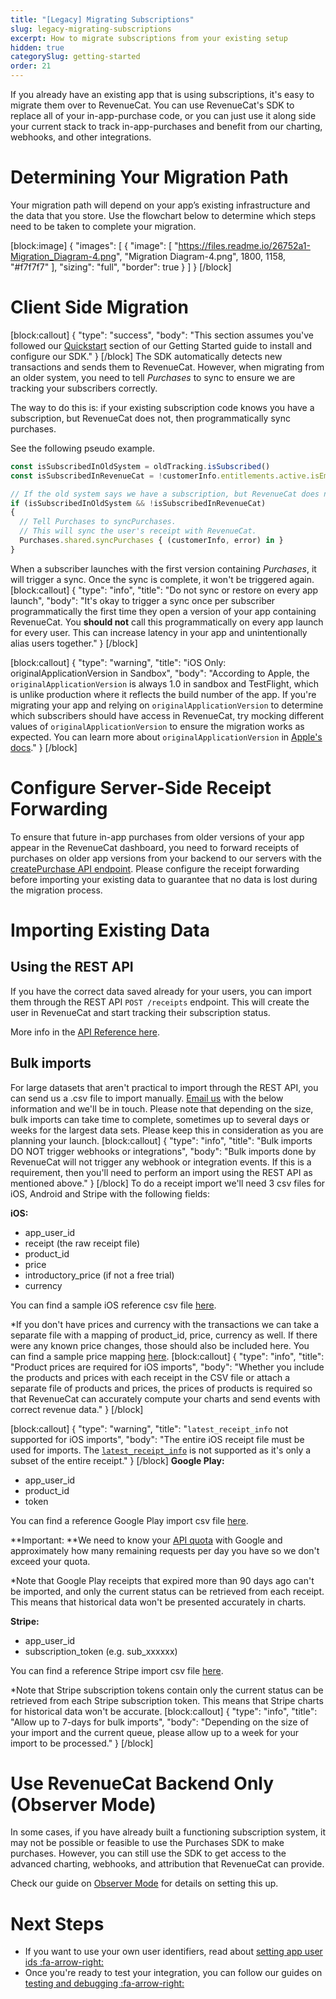 ```yaml
---
title: "[Legacy] Migrating Subscriptions"
slug: legacy-migrating-subscriptions
excerpt: How to migrate subscriptions from your existing setup
hidden: true
categorySlug: getting-started
order: 21
---
```

If you already have an existing app that is using subscriptions, it's easy to migrate them over to RevenueCat. You can use RevenueCat's SDK to replace all of your in-app-purchase code, or you can just use it along side your current stack to track in-app-purchases and benefit from our charting, webhooks, and other integrations.

# Determining Your Migration Path

Your migration path will depend on your app’s existing infrastructure and the data that you store. Use the flowchart below to determine which steps need to be taken to complete your migration.

[block:image]
{
  "images": [
    {
      "image": [
        "https://files.readme.io/26752a1-Migration_Diagram-4.png",
        "Migration Diagram-4.png",
        1800,
        1158,
        "#f7f7f7"
      ],
      "sizing": "full",
      "border": true
    }
  ]
}
[/block]
# Client Side Migration
[block:callout]
{
  "type": "success",
  "body": "This section assumes you've followed our [Quickstart](doc:getting-started-1) section of our Getting Started guide to install and configure our SDK."
}
[/block]
The SDK automatically detects new transactions and sends them to RevenueCat. However, when migrating from an older system, you need to tell *Purchases* to sync to ensure we are tracking your subscribers correctly.

The way to do this is: if your existing subscription code knows you have a subscription, but RevenueCat does not, then programmatically sync purchases. 

See the following pseudo example.
```javascript Example
const isSubscribedInOldSystem = oldTracking.isSubscribed()
const isSubscribedInRevenueCat = !customerInfo.entitlements.active.isEmpty

// If the old system says we have a subscription, but RevenueCat does not
if (isSubscribedInOldSystem && !isSubscribedInRevenueCat) 
{
  // Tell Purchases to syncPurchases. 
  // This will sync the user's receipt with RevenueCat.
  Purchases.shared.syncPurchases { (customerInfo, error) in }
}
```
When a subscriber launches with the first version containing *Purchases*, it will trigger a sync. Once the sync is complete, it won't be triggered again.
[block:callout]
{
  "type": "info",
  "title": "Do not sync or restore on every app launch",
  "body": "It's okay to trigger a sync once per subscriber programmatically the first time they open a version of your app containing RevenueCat. You **should not** call this programmatically on every app launch for every user. This can increase latency in your app and unintentionally alias users together."
}
[/block]

[block:callout]
{
  "type": "warning",
  "title": "iOS Only: originalApplicationVersion in Sandbox",
  "body": "According to Apple, the `originalApplicationVersion` is always 1.0 in sandbox and TestFlight, which is unlike production where it reflects the build number of the app. If you're migrating your app and relying on `originalApplicationVersion` to determine which subscribers should have access in RevenueCat, try mocking different values of `originalApplicationVersion` to ensure the migration works as expected. You can learn more about `originalApplicationVersion` in [Apple's docs](https://developer.apple.com/library/archive/releasenotes/General/ValidateAppStoreReceipt/Chapters/ReceiptFields.html)."
}
[/block]
# Configure Server-Side Receipt Forwarding

To ensure that future in-app purchases from older versions of your app appear in the RevenueCat dashboard, you need to forward receipts of purchases on older app versions from your backend to our servers with the [createPurchase API endpoint](https://docs.revenuecat.com/reference#receipts). Please configure the receipt forwarding before importing your existing data to guarantee that no data is lost during the migration process.

# Importing Existing Data

## Using the REST API
If you have the correct data saved already for your users, you can import them through the REST API `POST /receipts` endpoint. This will create the user in RevenueCat and start tracking their subscription status.

More info in the [API Reference here](https://docs.revenuecat.com/reference#receipts).

## Bulk imports
For large datasets that aren't practical to import through the REST API, you can send us a .csv file to import manually. [Email us](mailto:support@revenuecat.com) with the below information and we'll be in touch. Please note that depending on the size, bulk imports can take time to complete, sometimes up to several days or weeks for the largest data sets. Please keep this in consideration as you are planning your launch.
[block:callout]
{
  "type": "info",
  "title": "Bulk imports DO NOT trigger webhooks or integrations",
  "body": "Bulk imports done by RevenueCat will not trigger any webhook or integration events. If this is a requirement, then you'll need to perform an import using the REST API as mentioned above."
}
[/block]
To do a receipt import we'll need 3 csv files for iOS, Android and Stripe with the following fields:

**iOS:**
  * app_user_id
  * receipt (the raw receipt file)
  * product_id
  * price
  * introductory_price (if not a free trial)
  * currency

You can find a sample iOS reference csv file [here](https://github.com/RevenueCat-Samples/import-csv-samples/blob/main/ios_receipt_import_sample.csv).

*If you don't have prices and currency with the transactions we can take a separate file with a mapping of product_id, price, currency as well. If there were any known price changes, those should also be included here. You can find a sample price mapping [here](https://github.com/RevenueCat-Samples/import-csv-samples/blob/main/ios_product_price_map_sample.csv).
[block:callout]
{
  "type": "info",
  "title": "Product prices are required for iOS imports",
  "body": "Whether you include the products and prices with each receipt in the CSV file or attach a separate file of products and prices, the prices of products is required so that RevenueCat can accurately compute your charts and send events with correct revenue data."
}
[/block]

[block:callout]
{
  "type": "warning",
  "title": "`latest_receipt_info` not supported for iOS imports",
  "body": "The entire iOS receipt file must be used for imports. The [`latest_receipt_info`](https://developer.apple.com/documentation/appstorereceipts/responsebody/latest_receipt_info) is not supported as it's only a subset of the entire receipt."
}
[/block]
**Google Play:**
  * app_user_id
  * product_id
  * token

You can find a reference Google Play import csv file [here](https://github.com/RevenueCat-Samples/import-csv-samples/blob/main/android_receipt_import_sample.csv).

**Important: **We need to know your [API quota](https://developers.google.com/android-publisher/quotas) with Google and approximately how many remaining requests per day you have so we don't exceed your quota.

*Note that Google Play receipts that expired more than 90 days ago can't be imported, and only the current status can be retrieved from each receipt. This means that historical data won't be presented accurately in charts.

**Stripe:**
 * app_user_id
 * subscription_token (e.g. sub_xxxxxx)

You can find a reference Stripe import csv file [here](https://github.com/RevenueCat-Samples/import-csv-samples/blob/main/stripe_receipt_import_sample.csv).

*Note that Stripe subscription tokens contain only the current status can be retrieved from each Stripe subscription token. This means that Stripe charts for historical data won't be accurate.
[block:callout]
{
  "type": "info",
  "title": "Allow up to 7-days for bulk imports",
  "body": "Depending on the size of your import and the current queue, please allow up to a week for your import to be processed."
}
[/block]
# Use RevenueCat Backend Only (Observer Mode)

In some cases, if you have already built a functioning subscription system, it may not be possible or feasible to use the Purchases SDK to make purchases. However, you can still use the SDK to get access to the advanced charting, webhooks, and attribution that RevenueCat can provide.

Check our guide on [Observer Mode](doc:observer-mode) for details on setting this up.

# Next Steps

* If you want to use your own user identifiers, read about [setting app user ids :fa-arrow-right:](doc:user-ids)
* Once you're ready to test your integration, you can follow our guides on [testing and debugging :fa-arrow-right:](doc:debugging)
